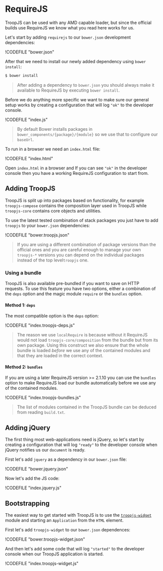 # RequireJS

TroopJS can be used with any AMD capable loader, but since the official builds use RequireJS we know what you read here works for us.

Let's start by adding `requirejs` to our `bower.json` development dependencies:

!CODEFILE "bower.json"

After that we need to install our newly added dependency using `bower install`:

```bash
$ bower install
```

> After adding a dependency to `bower.json` you should always make it available to RequireJS by executing `bower install`.

Before we do anything more specific we want to make sure our general setup works by creating a configuration that will log `"ok"` to the developer console.

!CODEFILE "index.js"

> By default Bower installs packages in `bower_components/{package}/{module}` so we use that to configure our `baseUrl`.

To run in a browser we need an `index.html` file:

!CODEFILE "index.html"

Open `index.html` in a browser and If you can see `"ok"` in the developer console then you have a working RequireJS configuration to start from.

## Adding TroopJS

TroopJS is split up into packages based on functionality, for example `troopjs-compose` contains the composition layer used in TroopJS while `troopjs-core` contains core objects and utilities.

To use the latest tested combination of stack packages you just have to add `troopjs` to your `bower.json` dependencies:

!CODEFILE "bower.troopjs.json"

> If you are using a different combination of package versions than the official ones and you are careful enough to manage your own `troopjs-*` versions you can depend on the individual packages instead of the top level`troopjs` one.

### Using a bundle

TroopJS is also available pre-bundled if you want to save on HTTP requests. To use this feature you have two options, either a combination of the `deps` option and the magic module `require` or the `bundles` option.

#### Method 1: `deps`

The most compatible option is the `deps` option:

!CODEFILE "index.troopjs-deps.js"

> The reason we use `localRequire` is because without it RequireJS would not load `troopjs-core/composition` from the bundle but from its own package. Using this construct we also ensure that the whole bundle is loaded _before_ we use any of the contained modules and that they are loaded in the correct context.

#### Method 2: `bundles`

If you are using a later RequireJS version >= 2.1.10 you can use the `bundles` option to make RequireJS load our bundle automatically before we use any of the contained modules.

!CODEFILE "index.troopjs-bundles.js"

> The list of modules contained in the TroopJS bundle can be deduced from reading `build.txt`.

## Adding jQuery

The first thing most web-applications need is jQuery, so let's start by creating a configuration that will log `"ready"` to the developer console when jQuery notifies us our `document` is ready.

First let's add `jquery` as a dependency in our `bower.json` file:

!CODEFILE "bower.jquery.json"

Now let's add the JS code:

!CODEFILE "index.jquery.js"

## Bootstrapping

The easiest way to get started with TroopJS is to use the [`troopjs-widget`](http://troopjs.com/troopjs-widget/) module and starting an `Application` from the `HTML` element.

First let's add `troopjs-widget` to our `bower.json` dependences:

!CODEFILE "bower.troopjs-widget.json"

And then let's add some code that will log `"started"` to the developer console when our TroopJS application is started.

!CODEFILE "index.troopjs-widget.js"